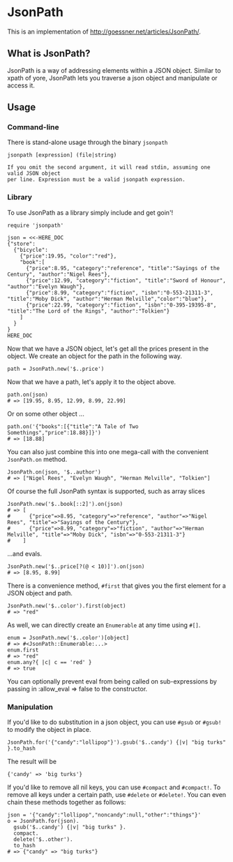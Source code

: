 # JsonPath

This is an implementation of http://goessner.net/articles/JsonPath/.

## What is JsonPath?

JsonPath is a way of addressing elements within a JSON object. Similar to xpath of yore, JsonPath lets you
traverse a json object and manipulate or access it.

## Usage

### Command-line

There is stand-alone usage through the binary `jsonpath`

    jsonpath [expression] (file|string)

    If you omit the second argument, it will read stdin, assuming one valid JSON object
    per line. Expression must be a valid jsonpath expression.

### Library

To use JsonPath as a library simply include and get goin'!

~~~~~ {ruby}
require 'jsonpath'

json = <<-HERE_DOC
{"store":
  {"bicycle":
    {"price":19.95, "color":"red"},
    "book":[
      {"price":8.95, "category":"reference", "title":"Sayings of the Century", "author":"Nigel Rees"},
      {"price":12.99, "category":"fiction", "title":"Sword of Honour", "author":"Evelyn Waugh"},
      {"price":8.99, "category":"fiction", "isbn":"0-553-21311-3", "title":"Moby Dick", "author":"Herman Melville","color":"blue"},
      {"price":22.99, "category":"fiction", "isbn":"0-395-19395-8", "title":"The Lord of the Rings", "author":"Tolkien"}
    ]
  }
}
HERE_DOC
~~~~~

Now that we have a JSON object, let's get all the prices present in the object. We create an object for the path
in the following way.

~~~~~ {ruby}
path = JsonPath.new('$..price')
~~~~~

Now that we have a path, let's apply it to the object above.

~~~~~ {ruby}
path.on(json)
# => [19.95, 8.95, 12.99, 8.99, 22.99]
~~~~~

Or on some other object ...

~~~~~ {ruby}
path.on('{"books":[{"title":"A Tale of Two Somethings","price":18.88}]}')
# => [18.88]
~~~~~

You can also just combine this into one mega-call with the convenient `JsonPath.on` method.

~~~~~ {ruby}
JsonPath.on(json, '$..author')
# => ["Nigel Rees", "Evelyn Waugh", "Herman Melville", "Tolkien"]
~~~~~

Of course the full JsonPath syntax is supported, such as array slices

~~~~~ {ruby}
JsonPath.new('$..book[::2]').on(json)
# => [
#      {"price"=>8.95, "category"=>"reference", "author"=>"Nigel Rees", "title"=>"Sayings of the Century"},
#      {"price"=>8.99, "category"=>"fiction", "author"=>"Herman Melville", "title"=>"Moby Dick", "isbn"=>"0-553-21311-3"}
#    ]
~~~~~

...and evals.

~~~~~ {ruby}
JsonPath.new('$..price[?(@ < 10)]').on(json)
# => [8.95, 8.99]
~~~~~

There is a convenience method, `#first` that gives you the first element for a JSON object and path.

~~~~~ {ruby}
JsonPath.new('$..color').first(object)
# => "red"
~~~~~

As well, we can directly create an `Enumerable` at any time using `#[]`. 

~~~~~ {ruby}
enum = JsonPath.new('$..color')[object]
# => #<JsonPath::Enumerable:...>
enum.first
# => "red"
enum.any?{ |c| c == 'red' }
# => true
~~~~~

You can optionally prevent eval from being called on sub-expressions by passing in :allow_eval => false to the constructor.

### Manipulation

If you'd like to do substitution in a json object, you can use `#gsub` or `#gsub!` to modify the object in place.

~~~~~ {ruby}
JsonPath.for('{"candy":"lollipop"}').gsub('$..candy') {|v| "big turks" }.to_hash
~~~~~

The result will be

~~~~~ {ruby}
{'candy' => 'big turks'}
~~~~~

If you'd like to remove all nil keys, you can use `#compact` and `#compact!`. To remove all keys under a certain path, use `#delete` or `#delete!`. You can even chain these methods together as follows:

~~~~~ {ruby}
json = '{"candy":"lollipop","noncandy":null,"other":"things"}'
o = JsonPath.for(json).
  gsub('$..candy') {|v| "big turks" }.
  compact.
  delete('$..other').
  to_hash
# => {"candy" => "big turks"}
~~~~~
